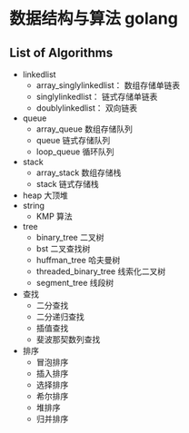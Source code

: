 # 数据结构与算法 golang

## List of Algorithms

- linkedlist
  - array_singlylinkedlist： 数组存储单链表
  - singlylinkedlist： 链式存储单链表
  - doublylinkedlist： 双向链表
- queue
  - array_queue 数组存储队列
  - queue 链式存储队列
  - loop_queue 循环队列
- stack
  - array_stack 数组存储栈
  - stack 链式存储栈
- heap 大顶堆
- string  
  - KMP 算法
- tree
  - binary_tree 二叉树
  - bst 二叉查找树
  - huffman_tree 哈夫曼树
  - threaded_binary_tree 线索化二叉树
  - segment_tree 线段树
- 查找
  - 二分查找
  - 二分递归查找
  - 插值查找
  - 斐波那契数列查找
- 排序
  - 冒泡排序
  - 插入排序
  - 选择排序
  - 希尔排序
  - 堆排序
  - 归并排序